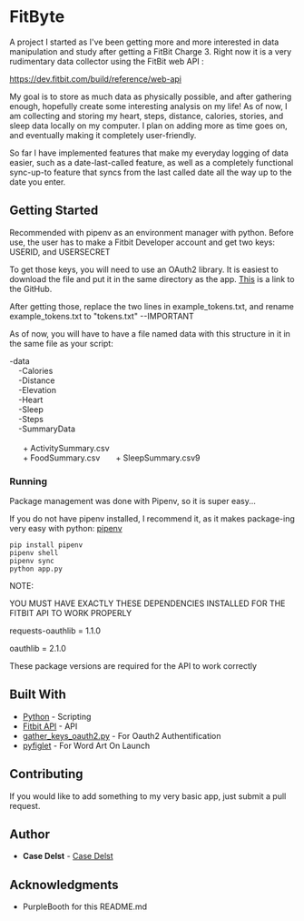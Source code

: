 # FitByte

A project I started as I've been getting more and more interested in data manipulation and study after getting a FitBit Charge 3.  Right now it is a very rudimentary data collector using the FitBit web API :

https://dev.fitbit.com/build/reference/web-api

My goal is to store as much data as physically possible, and after gathering enough, hopefully create some interesting analysis on my life!  As of now, I am collecting and storing my heart, steps, distance, calories, stories, and sleep data locally on my computer.  I plan on adding more as time goes on, and eventually making it completely user-friendly.  

So far I have implemented features that make my everyday logging of data easier, such as a date-last-called feature, as well as a completely functional sync-up-to feature that syncs from the last called date all the way up to the date you enter.  

## Getting Started

Recommended with pipenv as an environment manager with python.  Before use, the user has to make a Fitbit Developer account and get two keys:
USERID, and USERSECRET

To get those keys, you will need to use an OAuth2 library.  It is easiest to download the file and put it in the same directory as the app. 
[This](https://github.com/orcasgit/python-fitbit/blob/master/gather_keys_oauth2.py) is a link to the GitHub.  

After getting those, replace the two lines in example_tokens.txt, and rename example_tokens.txt to "tokens.txt" --IMPORTANT

As of now, you will have to have a file named data with this structure in it in the same file as your script:

-data  <br>
&nbsp;&nbsp;&nbsp;&nbsp;-Calories  <br>
&nbsp;&nbsp;&nbsp;&nbsp;-Distance  <br>
&nbsp;&nbsp;&nbsp;&nbsp;-Elevation  <br>
&nbsp;&nbsp;&nbsp;&nbsp;-Heart  <br>
&nbsp;&nbsp;&nbsp;&nbsp;-Sleep  <br>
&nbsp;&nbsp;&nbsp;&nbsp;-Steps  <br>
&nbsp;&nbsp;&nbsp;&nbsp;-SummaryData<br>  
&nbsp;&nbsp;&nbsp;&nbsp;&nbsp;&nbsp;+ ActivitySummary.csv  
&nbsp;&nbsp;&nbsp;&nbsp;&nbsp;&nbsp;+ FoodSummary.csv
&nbsp;&nbsp;&nbsp;&nbsp;&nbsp;&nbsp;+ SleepSummary.csv9


### Running

Package management was done with Pipenv, so it is super easy...

If you do not have pipenv installed, I recommend it, as it makes package-ing very easy with python: [pipenv](https://github.com/pypa/pipenv)

```
pip install pipenv
pipenv shell
pipenv sync
python app.py
```

NOTE: 

YOU MUST HAVE EXACTLY THESE DEPENDENCIES INSTALLED FOR THE FITBIT API TO WORK PROPERLY

requests-oauthlib = 1.1.0

oauthlib = 2.1.0

These package versions are required for the API to work correctly

## Built With

* [Python](https://www.python.org) - Scripting
* [Fitbit API](https://github.com/orcasgit/python-fitbit) - API
* [gather_keys_oauth2.py](https://github.com/orcasgit/python-fitbit/blob/master/gather_keys_oauth2.py) - For Oauth2 Authentification
* [pyfiglet](https://www.devdungeon.com/content/create-ascii-art-text-banners-python) - For Word Art On Launch

## Contributing

If you would like to add something to my very basic app, just submit a pull request. 

## Author

* **Case Delst** - [Case Delst](https://github.com/CaseDelst)

## Acknowledgments

* PurpleBooth for this README.md

